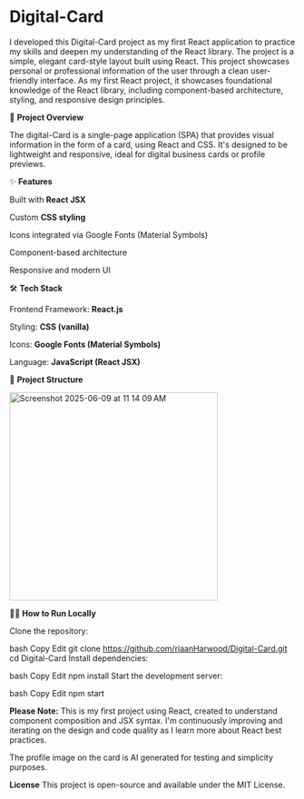 # Digital-Card 
I developed this Digital-Card project as my first React application to practice my skills and deepen my understanding of the React library. The project is a simple, elegant card-style layout built using React. This project showcases personal or professional information of the user through a clean user-friendly interface. As my first React project, it showcases foundational knowledge of the React library, including component-based architecture, styling, and responsive design principles.




🚀 **Project Overview**

The digital-Card is a single-page application (SPA) that provides visual information in the form of a card, using React and CSS. It's designed to be lightweight and responsive, ideal for digital business cards or profile previews.



✨ **Features**

Built with **React JSX**

Custom **CSS styling**

Icons integrated via Google Fonts (Material Symbols)

Component-based architecture

Responsive and modern UI



🛠️ **Tech Stack**

Frontend Framework: **React.js**

Styling: **CSS (vanilla)**

Icons: **Google Fonts (Material Symbols)**

Language: **JavaScript (React JSX)**



📁 **Project Structure**

<img width="367" alt="Screenshot 2025-06-09 at 11 14 09 AM" src="https://github.com/user-attachments/assets/e073e37b-bd74-4077-a021-d6dfe21d53da" />



🧑‍💻 **How to Run Locally**

Clone the repository:

bash
Copy
Edit
git clone https://github.com/riaanHarwood/Digital-Card.git
cd Digital-Card
Install dependencies:

bash
Copy
Edit
npm install
Start the development server:

bash
Copy
Edit
npm start



**Please Note:**
This is my first project using React, created to understand component composition and JSX syntax. I'm continuously improving and iterating on the design and code quality as I learn more about React best practices.

The profile image on the card is AI generated for testing and simplicity purposes. 

**License**
This project is open-source and available under the MIT License.

